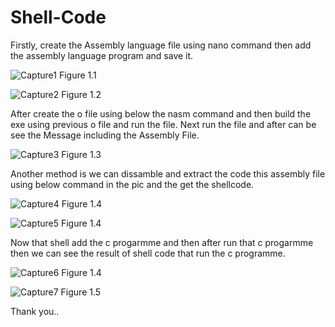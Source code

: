 # Shell-Code
Firstly, create the Assembly language file using nano command then add the assembly language program and save it.

![Capture1](https://user-images.githubusercontent.com/43548400/76527485-4fcd9800-6495-11ea-88e3-3d0c08d85c2f.PNG)
                                              Figure 1.1
                                              
![Capture2](https://user-images.githubusercontent.com/43548400/76533850-b6a37f00-649e-11ea-9101-17785456873c.PNG)
                                              Figure 1.2
                                              
After create the o file using below the nasm command and then build the exe using previous o file and run the file.
Next run the file and after can be see the Message including the Assembly  File.

![Capture3](https://user-images.githubusercontent.com/43548400/76533879-c1f6aa80-649e-11ea-985a-7474869a157e.PNG)
                                              Figure 1.3

Another method is we can dissamble and extract the code this assembly file using below command in the pic and the get the shellcode.

![Capture4](https://user-images.githubusercontent.com/43548400/76537334-a215b580-64a3-11ea-91ff-b86812e15701.PNG)
                                              Figure 1.4

![Capture5](https://user-images.githubusercontent.com/43548400/76537358-a9d55a00-64a3-11ea-9141-35af5b05098c.PNG)
                                              Figure 1.4
 
 Now that shell add the c progarmme and then after run that c progarmme then we can see the result of shell code that run the c programme.
 
 ![Capture6](https://user-images.githubusercontent.com/43548400/76537653-19e3e000-64a4-11ea-96d0-d8993ef8e297.PNG)
                                              Figure 1.4
 
 ![Capture7](https://user-images.githubusercontent.com/43548400/76537740-3a139f00-64a4-11ea-83df-82c8db0c80c2.PNG)
                                              Figure 1.5
 
 Thank you..
 




